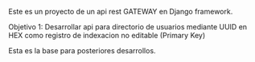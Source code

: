 Este es un proyecto de un api rest GATEWAY en Django framework.

Objetivo 1:
  Desarrollar api para directorio de usuarios mediante UUID en HEX como registro de indexacion no editable (Primary Key)
  
  


Esta es la base para posteriores desarrollos. 
